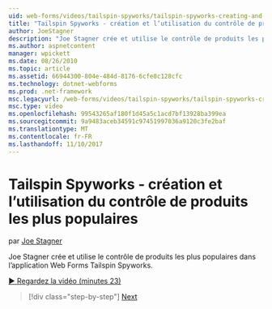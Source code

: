 ```yaml
---
uid: web-forms/videos/tailspin-spyworks/tailspin-spyworks-creating-and-using-the-popular-products-control
title: "Tailspin Spyworks - création et l’utilisation du contrôle de produits les plus populaires | Documents Microsoft"
author: JoeStagner
description: "Joe Stagner crée et utilise le contrôle de produits les plus populaires dans l’application Web Forms Tailspin Spyworks."
ms.author: aspnetcontent
manager: wpickett
ms.date: 08/26/2010
ms.topic: article
ms.assetid: 66944300-804e-484d-8176-6cfe8c128cfc
ms.technology: dotnet-webforms
ms.prod: .net-framework
msc.legacyurl: /web-forms/videos/tailspin-spyworks/tailspin-spyworks-creating-and-using-the-popular-products-control
msc.type: video
ms.openlocfilehash: 99543265af180f1d45a5c1acd7bf13928ba399ea
ms.sourcegitcommit: 9a9483aceb34591c97451997036a9120c3fe2baf
ms.translationtype: MT
ms.contentlocale: fr-FR
ms.lasthandoff: 11/10/2017
---
```

<a name="tailspin-spyworks---creating-and-using-the-popular-products-control"></a>Tailspin Spyworks - création et l’utilisation du contrôle de produits les plus populaires
====================
par [Joe Stagner](https://github.com/JoeStagner)

Joe Stagner crée et utilise le contrôle de produits les plus populaires dans l’application Web Forms Tailspin Spyworks.

[&#9654; Regardez la vidéo (minutes 23)](https://channel9.msdn.com/Blogs/ASP-NET-Site-Videos/tailspin-spyworks-creating-and-using-the-popular-products-control)

>[!div class="step-by-step"]
[Next](tailspin-spyworks-implementing-and-using-the-also-purchased-control.md)
